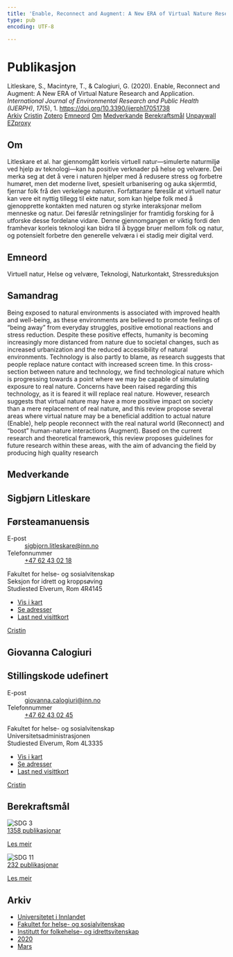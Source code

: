 ```yaml
---
title: 'Enable, Reconnect and Augment: A New ERA of Virtual Nature Research and Application'
type: pub
encoding: UTF-8

---
```

<h1>Publikasjon</h1>
<article id="csl-bib-container-D85ZVJGZ" class="csl-bib-container">
  <div class="csl-bib-body"> <div class="csl-entry">Litleskare, S., Macintyre, T., &#38; Calogiuri, G. (2020). Enable, Reconnect and Augment: A New ERA of Virtual Nature Research and Application. <i>International Journal of Environmental Research and Public Health (IJERPH)</i>, <i>17</i>(5), 1. <a href="https://doi.org/10.3390/ijerph17051738">https://doi.org/10.3390/ijerph17051738</a></div> </div>
  <div class="csl-bib-buttons">
    <a href="#taxonomy-article-D85ZVJGZ" alt="archive" class="csl-bib-button">Arkiv</a>
    <a href="https://app.cristin.no/results/show.jsf?id=1801656" alt="Cristin" class="csl-bib-button">Cristin</a>
    <a href="http://zotero.org/groups/5881554/items/D85ZVJGZ" alt="Zotero" class="csl-bib-button">Zotero</a>
    <a href="#keywords-article-D85ZVJGZ" alt="keywords" class="csl-bib-button">Emneord</a>
    <a href="#about-article-D85ZVJGZ" alt="about_pub" class="csl-bib-button">Om</a>
    <a href="#contributors-article-D85ZVJGZ" alt="contributors" class="csl-bib-button">Medverkande</a>
    <a href="#sdg-article-D85ZVJGZ" alt="sdg" class="csl-bib-button">Berekraftsmål</a>
    <a href="https://www.mdpi.com/1660-4601/17/5/1738/pdf" alt="Unpaywall" class="csl-bib-button">Unpaywall</a>
    <a href="https://www.mdpi.com/1660-4601/17/5/1738/pdf" alt="EZproxy" class="csl-bib-button">EZproxy</a>
  </div>
  <div id="csl-bib-meta-container-D85ZVJGZ"></div>
</article>
<div id="csl-bib-meta-D85ZVJGZ" class="csl-bib-meta">
  <article id="about-article-D85ZVJGZ" class="about_pub-article">
    <h1>Om</h1>
    Litleskare et al. har gjennomgått korleis virtuell natur—simulerte naturmiljø ved hjelp av teknologi—kan ha positive verknader på helse og velvære. Dei merka seg at det å vere i naturen hjelper med å redusere stress og forbetre humøret, men det moderne livet, spesielt urbanisering og auka skjermtid, fjernar folk frå den verkelege naturen. Forfattarane føreslår at virtuell natur kan vere eit nyttig tillegg til ekte natur, som kan hjelpe folk med å gjenopprette kontakten med naturen og styrke interaksjonar mellom menneske og natur. Dei føreslår retningslinjer for framtidig forsking for å utforske desse fordelane vidare. Denne gjennomgangen er viktig fordi den framhevar korleis teknologi kan bidra til å bygge bruer mellom folk og natur, og potensielt forbetre den generelle velværa i ei stadig meir digital verd.
  </article>
  <article id="keywords-article-D85ZVJGZ" class="keywords-article">
    <h1>Emneord</h1>
    Virtuell natur, Helse og velvære, Teknologi, Naturkontakt, Stressreduksjon
  </article>
  <article id="abstract-article-D85ZVJGZ" class="abstract-article">
    <h1>Samandrag</h1>
    Being exposed to natural environments is associated with improved health and well-being, as these environments are believed to promote feelings of “being away” from everyday struggles, positive emotional reactions and stress reduction. Despite these positive effects, humanity is becoming increasingly more distanced from nature due to societal changes, such as increased urbanization and the reduced accessibility of natural environments. Technology is also partly to blame, as research suggests that people replace nature contact with increased screen time. In this cross-section between nature and technology, we find technological nature which is progressing towards a point where we may be capable of simulating exposure to real nature. Concerns have been raised regarding this technology, as it is feared it will replace real nature. However, research suggests that virtual nature may have a more positive impact on society than a mere replacement of real nature, and this review propose several areas where virtual nature may be a beneficial addition to actual nature (Enable), help people reconnect with the real natural world (Reconnect) and “boost” human-nature interactions (Augment). Based on the current research and theoretical framework, this review proposes guidelines for future research within these areas, with the aim of advancing the field by producing high quality research
  </article>
  <article id="contributors-article-D85ZVJGZ" class="contributors-article">
    <h1>Medverkande</h1>
    <div class="personas"> <div class="vrtx-hinn-person-card"> <div class="photo"> <i class="lar la-user-circle missing-person"></i> </div> <div class="info"> <hgroup><h1>Sigbjørn Litleskare</h1> <h2>Førsteamanuensis</h2> </hgroup><dl> <dt>E-post</dt> <dd> <a href="mailto:sigbjorn.litleskare@inn.no">sigbjorn.litleskare@inn.no</a> </dd> <dt>Telefonnummer</dt> <dd><a href="tel:+4762430218"> +47 62 43 02 18 </a></dd> </dl> <p> Fakultet for helse- og sosialvitenskap<br> Seksjon for idrett og kroppsøving<br> Studiested Elverum, Rom 4R4145 </p> <ul class="vrtx-hinn-links"> <li><a href="https://www.google.com/maps?q=60.88156,11.53723">Vis i kart</a></li> <li><a href="https://www.inn.no/finn-en-ansatt/sigbjorn-litleskare.html#vrtx-hinn-addresses">Se adresser</a></li> <li><a href="https://www.inn.no/finn-en-ansatt/sigbjorn-litleskare.html?vrtx=vcf">Last ned visittkort</a></li> </ul> </div> </div> <a href="https://app.cristin.no/persons/show.jsf?id=477352" alt="Cristin URL" class="personas-cristin">Cristin</a> </div> <div class="personas"> <div class="vrtx-hinn-person-card"> <div class="photo"> <i class="lar la-user-circle missing-person"></i> </div> <div class="info"> <hgroup><h1>Giovanna Calogiuri</h1> <h2>Stillingskode udefinert</h2> </hgroup><dl> <dt>E-post</dt> <dd> <a href="mailto:giovanna.calogiuri@inn.no">giovanna.calogiuri@inn.no</a> </dd> <dt>Telefonnummer</dt> <dd><a href="tel:+4762430245"> +47 62 43 02 45 </a></dd> </dl> <p> Fakultet for helse- og sosialvitenskap<br> Universitetsadministrasjonen<br> Studiested Elverum, Rom 4L3335 </p> <ul class="vrtx-hinn-links"> <li><a href="https://www.google.com/maps?q=60.88177,11.53669">Vis i kart</a></li> <li><a href="https://www.inn.no/finn-en-ansatt/giovanna-calogiuri.html#vrtx-hinn-addresses">Se adresser</a></li> <li><a href="https://www.inn.no/finn-en-ansatt/giovanna-calogiuri.html?vrtx=vcf">Last ned visittkort</a></li> </ul> </div> </div> <a href="https://app.cristin.no/persons/show.jsf?id=358086" alt="Cristin URL" class="personas-cristin">Cristin</a> </div>
  </article>
  <article id="sdg-article-D85ZVJGZ" class="sdg-article">
    <h1>Berekraftsmål</h1>
    <div class="sdg-container"><div id="sdg3" class="sdg">
        <img src="{{< params subfolder >}}images/sdg/sdg03_nn.png" class="image" alt="SDG 3">
        <div class="sdg-overlay">
          <a href="/nn/archive/?key=?sdg=3#archive" class="sdg-publication-count"><span>1358</span> publikasjonar</a>
          <p><a href="https://fn.no/om-fn/fns-baerekraftsmaal/god-helse-og-livskvalitet?lang=nno-NO" class="sdg-read-more">Les meir</a></p>
        </div>
      </div> <div id="sdg11" class="sdg">
        <img src="{{< params subfolder >}}images/sdg/sdg11_nn.png" class="image" alt="SDG 11">
        <div class="sdg-overlay">
          <a href="/nn/archive/?key=?sdg=11#archive" class="sdg-publication-count"><span>232</span> publikasjonar</a>
          <p><a href="https://fn.no/om-fn/fns-baerekraftsmaal/baerekraftige-byer-og-lokalsamfunn?lang=nno-NO" class="sdg-read-more">Les meir</a></p>
        </div>
      </div></div>
  </article>
  <article id="taxonomy-article-D85ZVJGZ" class="taxonomy-article">
    <h1>Arkiv</h1>
    <ul>
      <li>
        <a href="/nn/archive/?key=3DCRN523">Universitetet i Innlandet</a>
      </li>
      <li>
        <a href="/nn/archive/?key=IDKFS3MX">Fakultet for helse- og sosialvitenskap</a>
      </li>
      <li>
        <a href="/nn/archive/?key=FJXE3Z8X">Institutt for folkehelse- og idrettsvitenskap</a>
      </li>
      <li>
        <a href="/nn/archive/?key=6ZJPMG9D">2020</a>
      </li>
      <li>
        <a href="/nn/archive/?key=XWGN6MDY">Mars</a>
      </li>
    </ul>
  </article>
</div>
